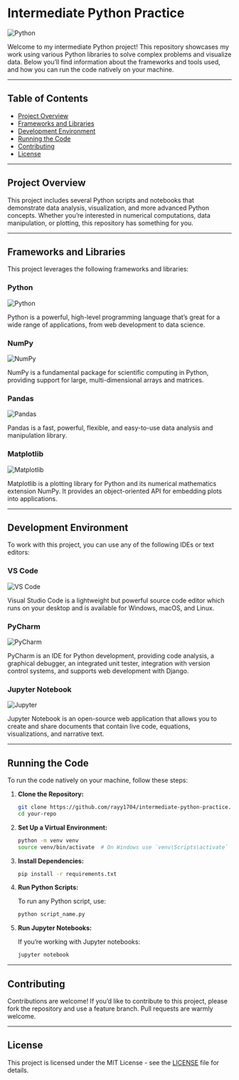 # Intermediate Python Practice
![Python](https://img.shields.io/badge/Python-3.x-3776AB?logo=python&logoColor=white)

Welcome to my intermediate Python project! This repository showcases my work using various Python libraries to solve complex problems and visualize data. Below you’ll find information about the frameworks and tools used, and how you can run the code natively on your machine.

---

## Table of Contents
- [Project Overview](#project-overview)
- [Frameworks and Libraries](#frameworks-and-libraries)
- [Development Environment](#development-environment)
- [Running the Code](#running-the-code)
- [Contributing](#contributing)
- [License](#license)

---

## Project Overview

This project includes several Python scripts and notebooks that demonstrate data analysis, visualization, and more advanced Python concepts. Whether you’re interested in numerical computations, data manipulation, or plotting, this repository has something for you.

---

## Frameworks and Libraries

This project leverages the following frameworks and libraries:

### Python

![Python](https://img.shields.io/badge/Python-3.x-3776AB?logo=python&logoColor=white)

Python is a powerful, high-level programming language that’s great for a wide range of applications, from web development to data science.

### NumPy

![NumPy](https://img.shields.io/badge/NumPy-013243?logo=numpy&logoColor=white)

NumPy is a fundamental package for scientific computing in Python, providing support for large, multi-dimensional arrays and matrices.

### Pandas

![Pandas](https://img.shields.io/badge/Pandas-150458?logo=pandas&logoColor=white)

Pandas is a fast, powerful, flexible, and easy-to-use data analysis and manipulation library.

### Matplotlib

![Matplotlib](https://img.shields.io/badge/Matplotlib-11557C?logo=matplotlib&logoColor=white)

Matplotlib is a plotting library for Python and its numerical mathematics extension NumPy. It provides an object-oriented API for embedding plots into applications.

---

## Development Environment

To work with this project, you can use any of the following IDEs or text editors:

### VS Code

![VS Code](https://img.shields.io/badge/VS%20Code-007ACC?logo=visual-studio-code&logoColor=white)

Visual Studio Code is a lightweight but powerful source code editor which runs on your desktop and is available for Windows, macOS, and Linux.

### PyCharm

![PyCharm](https://img.shields.io/badge/PyCharm-000000?logo=pycharm&logoColor=white)

PyCharm is an IDE for Python development, providing code analysis, a graphical debugger, an integrated unit tester, integration with version control systems, and supports web development with Django.

### Jupyter Notebook

![Jupyter](https://img.shields.io/badge/Jupyter-F37626?logo=jupyter&logoColor=white)

Jupyter Notebook is an open-source web application that allows you to create and share documents that contain live code, equations, visualizations, and narrative text.

---

## Running the Code

To run the code natively on your machine, follow these steps:

1. **Clone the Repository:**

    ```bash
    git clone https://github.com/rayy1704/intermediate-python-practice.git
    cd your-repo
    ```

2. **Set Up a Virtual Environment:**

    ```bash
    python -m venv venv
    source venv/bin/activate  # On Windows use `venv\Scripts\activate`
    ```

3. **Install Dependencies:**

    ```bash
    pip install -r requirements.txt
    ```

4. **Run Python Scripts:**

    To run any Python script, use:

    ```bash
    python script_name.py
    ```

5. **Run Jupyter Notebooks:**

    If you’re working with Jupyter notebooks:

    ```bash
    jupyter notebook
    ```

---

## Contributing

Contributions are welcome! If you’d like to contribute to this project, please fork the repository and use a feature branch. Pull requests are warmly welcome.

---

## License

This project is licensed under the MIT License - see the [LICENSE](LICENSE) file for details.

